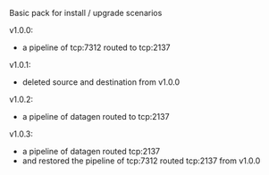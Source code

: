 Basic pack for install / upgrade scenarios

v1.0.0:
 - a pipeline of tcp:7312 routed to tcp:2137

v1.0.1:
 - deleted source and destination from v1.0.0

v1.0.2:
 - a pipeline of datagen routed to tcp:2137

v1.0.3:
 - a pipeline of datagen routed tcp:2137
 - and restored the pipeline of tcp:7312 routed tcp:2137 from v1.0.0
